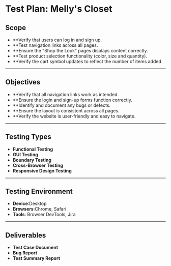 # Test Plan: Melly's Closet

## Scope 

- **Verify that users can log in and sign up.
- **Test navigation links across all pages.
- **Ensure the "Shop the Look" pages displays content correctly.
- **Test product selection functionality (color, size and quantity).
- **Verify the cart symbol updates to reflect the number of items added

---

## Objectives

- **Verify that all navigation links work as intended.
- **Ensure the login and sign-up forms function correctly.
- **Identify and document any bugs or defects.
- **Ensure the layout is consistent across all pages.
- **Verify the website is user-friendly and easy to navigate.

---

## Testing Types

- **Functional Testing**
- **GUI Testing**
- **Boundary Testing**
- **Cross-Browser Testing**
- **Responsive Design Testing**

---

##  Testing Environment

- **Device**:Desktop
- **Browsers**:Chrome, Safari
- **Tools**: Browser DevTools, Jira

---

## Deliverables

- **Test Case Document**
- **Bug Report**
- **Test Summary Report**
